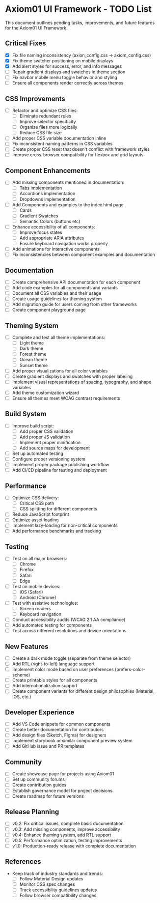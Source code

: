 # Axiom01 UI Framework - TODO List

This document outlines pending tasks, improvements, and future features for the Axiom01 UI Framework.

## Critical Fixes

- [x] Fix file naming inconsistency (axion_config.css → axiom_config.css)
- [x] Fix theme switcher positioning on mobile displays
- [x] Add alert styles for success, error, and info messages
- [ ] Repair gradient displays and swatches in theme section
- [ ] Fix navbar mobile menu toggle behavior and styling
- [ ] Ensure all components render correctly across themes

## CSS Improvements

- [ ] Refactor and optimize CSS files:
    - [ ] Eliminate redundant rules
    - [ ] Improve selector specificity
    - [ ] Organize files more logically
    - [ ] Reduce CSS file size
- [ ] Add proper CSS variable documentation inline
- [ ] Fix inconsistent naming patterns in CSS variables
- [ ] Create proper CSS reset that doesn't conflict with framework styles
- [ ] Improve cross-browser compatibility for flexbox and grid layouts

## Component Enhancements

- [ ] Add missing components mentioned in documentation:
    - [ ] Tabs implementation
    - [ ] Accordions implementation
    - [ ] Dropdowns implementation
- [ ] Add Components and examples to the index.html page
    - [ ] Cards
    - [ ] Gradient Swatches
    - [ ] Semantic Colors (buttons etc)
- [ ] Enhance accessibility of all components:
    - [ ] Improve focus states
    - [ ] Add appropriate ARIA attributes
    - [ ] Ensure keyboard navigation works properly
- [ ] Add animations for interactive components
- [ ] Fix inconsistencies between component examples and documentation

## Documentation

- [ ] Create comprehensive API documentation for each component
- [ ] Add code examples for all components and variants
- [ ] Document all CSS variables and their usage
- [ ] Create usage guidelines for theming system
- [ ] Add migration guide for users coming from other frameworks
- [ ] Create component playground page

## Theming System

- [ ] Complete and test all theme implementations:
    - [ ] Light theme
    - [ ] Dark theme
    - [ ] Forest theme
    - [ ] Ocean theme
    - [ ] Sunset theme
- [ ] Add proper visualizations for all color variables
- [ ] Create gradient displays and swatches with proper labeling
- [ ] Implement visual representations of spacing, typography, and shape variables
- [ ] Add theme customization wizard
- [ ] Ensure all themes meet WCAG contrast requirements

## Build System

- [ ] Improve build script:
    - [ ] Add proper CSS validation
    - [ ] Add proper JS validation
    - [ ] Implement proper minification
    - [ ] Add source maps for development
- [ ] Set up automated testing
- [ ] Configure proper versioning system
- [ ] Implement proper package publishing workflow
- [ ] Add CI/CD pipeline for testing and deployment

## Performance

- [ ] Optimize CSS delivery:
    - [ ] Critical CSS path
    - [ ] CSS splitting for different components
- [ ] Reduce JavaScript footprint
- [ ] Optimize asset loading
- [ ] Implement lazy-loading for non-critical components
- [ ] Add performance benchmarks and tracking

## Testing

- [ ] Test on all major browsers:
    - [ ] Chrome
    - [ ] Firefox
    - [ ] Safari
    - [ ] Edge
- [ ] Test on mobile devices:
    - [ ] iOS (Safari)
    - [ ] Android (Chrome)
- [ ] Test with assistive technologies:
    - [ ] Screen readers
    - [ ] Keyboard navigation
- [ ] Conduct accessibility audits (WCAG 2.1 AA compliance)
- [ ] Add automated testing for components
- [ ] Test across different resolutions and device orientations

## New Features

- [ ] Create a dark mode toggle (separate from theme selector)
- [ ] Add RTL (right-to-left) language support
- [ ] Implement color mode based on user preferences (prefers-color-scheme)
- [ ] Create printable styles for all components
- [ ] Add internationalization support
- [ ] Create component variants for different design philosophies (Material, iOS, etc.)

## Developer Experience

- [ ] Add VS Code snippets for common components
- [ ] Create better documentation for contributors
- [ ] Add design files (Sketch, Figma) for designers
- [ ] Implement storybook or similar component preview system
- [ ] Add GitHub issue and PR templates

## Community

- [ ] Create showcase page for projects using Axiom01
- [ ] Set up community forums
- [ ] Create contribution guides
- [ ] Establish governance model for project decisions
- [ ] Create roadmap for future versions

## Release Planning

- [ ] v0.2: Fix critical issues, complete basic documentation
- [ ] v0.3: Add missing components, improve accessibility
- [ ] v0.4: Enhance theming system, add RTL support
- [ ] v0.5: Performance optimization, testing improvements
- [ ] v1.0: Production-ready release with complete documentation

## References

- Keep track of industry standards and trends:
    - [ ] Follow Material Design updates
    - [ ] Monitor CSS spec changes
    - [ ] Track accessibility guidelines updates
    - [ ] Follow browser compatibility changes